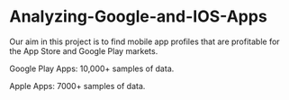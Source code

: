 # Analyzing-Google-and-IOS-Apps

Our aim in this project is to find mobile app profiles that are profitable for the App Store and Google Play markets.

Google Play Apps: 10,000+ samples of data.

Apple Apps: 7000+ samples of data.
